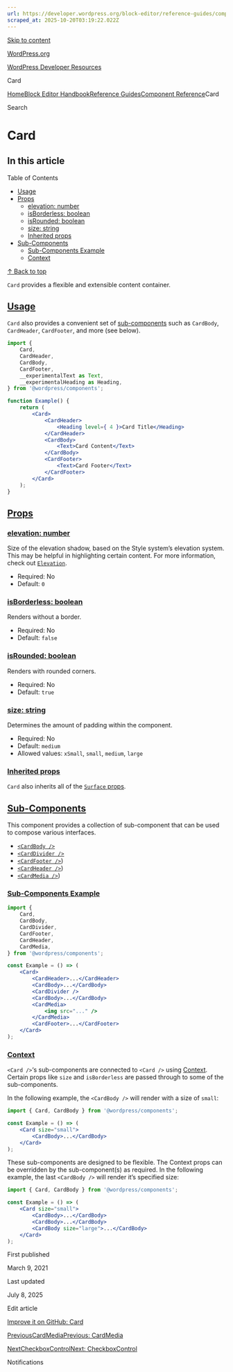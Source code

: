 ```yaml
---
url: https://developer.wordpress.org/block-editor/reference-guides/components/card
scraped_at: 2025-10-20T03:19:22.022Z
---
```


[Skip to content](https://developer.wordpress.org/block-editor/reference-guides/components/card/#wp--skip-link--target)

[WordPress.org](https://wordpress.org/)

[WordPress Developer Resources](https://developer.wordpress.org/)

Card


[Home](https://developer.wordpress.org/)[Block Editor Handbook](https://developer.wordpress.org/block-editor/)[Reference Guides](https://developer.wordpress.org/block-editor/reference-guides/)[Component Reference](https://developer.wordpress.org/block-editor/reference-guides/components/)Card

Search

# Card

## In this article

Table of Contents

- [Usage](https://developer.wordpress.org/block-editor/reference-guides/components/card/#usage)
- [Props](https://developer.wordpress.org/block-editor/reference-guides/components/card/#props)
  - [elevation: number](https://developer.wordpress.org/block-editor/reference-guides/components/card/#elevation-number)
  - [isBorderless: boolean](https://developer.wordpress.org/block-editor/reference-guides/components/card/#isborderless-boolean)
  - [isRounded: boolean](https://developer.wordpress.org/block-editor/reference-guides/components/card/#isrounded-boolean)
  - [size: string](https://developer.wordpress.org/block-editor/reference-guides/components/card/#size-string)
  - [Inherited props](https://developer.wordpress.org/block-editor/reference-guides/components/card/#inherited-props)
- [Sub-Components](https://developer.wordpress.org/block-editor/reference-guides/components/card/#sub-components)
  - [Sub-Components Example](https://developer.wordpress.org/block-editor/reference-guides/components/card/#sub-components-example)
  - [Context](https://developer.wordpress.org/block-editor/reference-guides/components/card/#context)

[↑ Back to top](https://developer.wordpress.org/block-editor/reference-guides/components/card/#wp--skip-link--target)

`Card` provides a flexible and extensible content container.

## [Usage](https://developer.wordpress.org/block-editor/reference-guides/components/card/\#usage)

`Card` also provides a convenient set of [sub-components](https://developer.wordpress.org/block-editor/reference-guides/components/card/#sub-components) such as `CardBody`, `CardHeader`, `CardFooter`, and more (see below).

```jsx
import {
    Card,
    CardHeader,
    CardBody,
    CardFooter,
    __experimentalText as Text,
    __experimentalHeading as Heading,
} from '@wordpress/components';

function Example() {
    return (
        <Card>
            <CardHeader>
                <Heading level={ 4 }>Card Title</Heading>
            </CardHeader>
            <CardBody>
                <Text>Card Content</Text>
            </CardBody>
            <CardFooter>
                <Text>Card Footer</Text>
            </CardFooter>
        </Card>
    );
}

```

## [Props](https://developer.wordpress.org/block-editor/reference-guides/components/card/\#props)

### [elevation: number](https://developer.wordpress.org/block-editor/reference-guides/components/card/\#elevation-number)

Size of the elevation shadow, based on the Style system’s elevation system. This may be helpful in highlighting certain content. For more information, check out [`Elevation`](https://developer.wordpress.org/block-editor/reference-guide/components/elevation/).

- Required: No
- Default: `0`

### [isBorderless: boolean](https://developer.wordpress.org/block-editor/reference-guides/components/card/\#isborderless-boolean)

Renders without a border.

- Required: No
- Default: `false`

### [isRounded: boolean](https://developer.wordpress.org/block-editor/reference-guides/components/card/\#isrounded-boolean)

Renders with rounded corners.

- Required: No
- Default: `true`

### [size: string](https://developer.wordpress.org/block-editor/reference-guides/components/card/\#size-string)

Determines the amount of padding within the component.

- Required: No
- Default: `medium`
- Allowed values: `xSmall`, `small`, `medium`, `large`

### [Inherited props](https://developer.wordpress.org/block-editor/reference-guides/components/card/\#inherited-props)

`Card` also inherits all of the [`Surface` props](https://developer.wordpress.org/block-editor/reference-guide/components/surface/#props).

## [Sub-Components](https://developer.wordpress.org/block-editor/reference-guides/components/card/\#sub-components)

This component provides a collection of sub-component that can be used to compose various interfaces.

- [`<CardBody />`](https://developer.wordpress.org/block-editor/reference-guide/components/card/card-body/)
- [`<CardDivider />`](https://developer.wordpress.org/block-editor/reference-guide/components/card/card-divider/)
- [`<CardFooter />`](https://developer.wordpress.org/block-editor/reference-guide/components/card/card-footer/))
- [`<CardHeader />`](https://developer.wordpress.org/block-editor/reference-guide/components/card/card-header/))
- [`<CardMedia />`](https://developer.wordpress.org/block-editor/reference-guide/components/card/card-media/))

### [Sub-Components Example](https://developer.wordpress.org/block-editor/reference-guides/components/card/\#sub-components-example)

```jsx
import {
    Card,
    CardBody,
    CardDivider,
    CardFooter,
    CardHeader,
    CardMedia,
} from '@wordpress/components';

const Example = () => (
    <Card>
        <CardHeader>...</CardHeader>
        <CardBody>...</CardBody>
        <CardDivider />
        <CardBody>...</CardBody>
        <CardMedia>
            <img src="..." />
        </CardMedia>
        <CardFooter>...</CardFooter>
    </Card>
);

```

### [Context](https://developer.wordpress.org/block-editor/reference-guides/components/card/\#context)

`<Card />`‘s sub-components are connected to `<Card />` using [Context](https://react.dev/learn/passing-data-deeply-with-context). Certain props like `size` and `isBorderless` are passed through to some of the sub-components.

In the following example, the `<CardBody />` will render with a size of `small`:

```jsx
import { Card, CardBody } from '@wordpress/components';

const Example = () => (
    <Card size="small">
        <CardBody>...</CardBody>
    </Card>
);

```

These sub-components are designed to be flexible. The Context props can be overridden by the sub-component(s) as required. In the following example, the last `<CardBody />` will render it’s specified size:

```jsx
import { Card, CardBody } from '@wordpress/components';

const Example = () => (
    <Card size="small">
        <CardBody>...</CardBody>
        <CardBody>...</CardBody>
        <CardBody size="large">...</CardBody>
    </Card>
);

```

First published

March 9, 2021

Last updated

July 8, 2025

Edit article

[Improve it on GitHub: Card](https://github.com/WordPress/gutenberg/edit/trunk/packages/components/src/card/card/README.md)

[PreviousCardMediaPrevious: CardMedia](https://developer.wordpress.org/block-editor/reference-guides/components/card-media/)

[NextCheckboxControlNext: CheckboxControl](https://developer.wordpress.org/block-editor/reference-guides/components/checkbox-control/)

Notifications